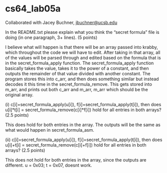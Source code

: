 # cs64_lab05a
Collaborated with Jacey Buchner, jbuchner@ucsb.edu


In the README.txt please explain what you think the “secret formula” file is doing (in one paragraph, 3+ lines). (5 points)

I believe what will happen is that there will be an array passed into krabby, which throughout the code we will have to edit. After taking in that array, all of the values will be parsed through and edited based on the formula that is in the secret_formula_apply function. The secret_formula_apply function basically takes the value, takes it to the power of a constant, and then outputs the remainder of that value divided with another constant. The program stores this into c_arr, and then does something similar but instead decodes it this time in the secret_formula_remove. This gets stored into m_arr, and prints out both c_arr and m_arr, m_arr which should be the original array.


(i) c[i]=secret_formula_apply(u[i]), f[i]=secret_formula_apply(t[i]), then does u[i]*t[i] = secret_formula_remove(c[i]*f[i]) hold for all entries in both arrays? (2.5 points)

This does hold for both entries in the array. The outputs will be the same as what would happen in secret_formula_asm. 


(ii) c[i]=secret_formula_apply(u[i]), f[i]=secret_formula_apply(t[i]), then does u[i]+t[i] = secret_formula_remove(c[i]+f[i]) hold for all entries in both arrays? (2.5 points)

This does not hold for both entries in the array, since the outputs are different. u = 0x03; t = 0x07, doesnt work. 
